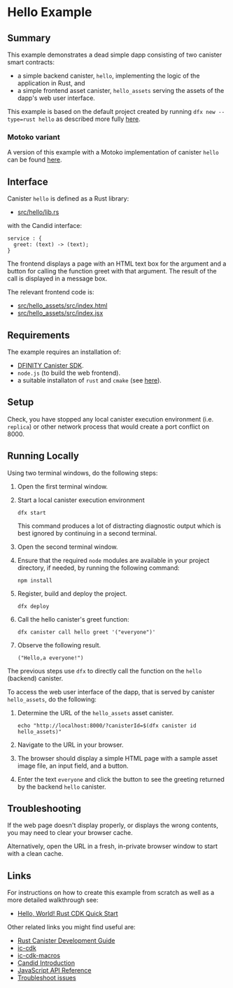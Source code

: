 # Hello Example

## Summary

This example demonstrates a dead simple dapp consisting of two canister smart contracts:

* a simple backend canister, `hello`, implementing the logic of the application in Rust, and
* a simple frontend asset canister, `hello_assets` serving the assets of the dapp's web user interface.

This example is based on the default project created by running
`dfx new --type=rust hello` as described more fully
[here](https://smartcontracts.org/docs/rust-guide/rust-quickstart.html).

### Motoko variant

A version of this example with a Motoko implementation of canister `hello` can be found [here](../../motoko/hello/README.md).

## Interface

Canister `hello` is defined as a Rust library:

* [src/hello/lib.rs](src/hello/lib.rs)

with the Candid interface:

```
service : {
  greet: (text) -> (text);
}
```

The frontend displays a page with an HTML text box for the argument and a button for calling the function greet with that argument. The result of the call is displayed in a message box.

The relevant frontend code is:

* [src/hello_assets/src/index.html](src/hello_assets/src/index.html)
* [src/hello_assets/src/index.jsx](src/hello_assets/src/index.jsx)


## Requirements

The example requires an installation of:

* [DFINITY Canister SDK](https://sdk.dfinity.org).
* `node.js` (to build the web frontend).
* a suitable installaton of `rust` and `cmake` (see [here](https://smartcontracts.org/docs/rust-guide/rust-quickstart.html#before-you-begin)).

## Setup

Check, you have stopped any local canister execution environment (i.e. `replica`) or other network process that would create a port conflict on 8000.

## Running Locally

Using two terminal windows, do the following steps:

1. Open the first terminal window.

1. Start a local canister execution environment

   ```text
   dfx start
   ```

   This command produces a lot of distracting diagnostic output which is best ignored by continuing in a second terminal.

1. Open the second terminal window.

1. Ensure that the required `node` modules are available in your project directory, if needed, by running the following command:

   ```text
   npm install
   ```

1. Register, build and deploy the project.

   ```text
   dfx deploy
   ```

1. Call the hello canister's greet function:

   ```text
   dfx canister call hello greet '("everyone")'
   ```

1. Observe the following result.

   ```text
   ("Hello,a everyone!")
   ```

The previous steps use `dfx` to directly call the function on the `hello` (backend) canister.

To access the web user interface of the dapp, that is served by canister `hello_assets`, do the following:

1. Determine the URL of the `hello_assets` asset canister.

   ```text
   echo "http://localhost:8000/?canisterId=$(dfx canister id hello_assets)"
   ```

1. Navigate to the URL in your browser.

2. The browser should display a simple HTML page with a sample asset image file, an input field, and a button.

3. Enter the text `everyone` and click the button to see the greeting returned by the backend `hello` canister.

## Troubleshooting

If the web page doesn't display properly, or displays the wrong contents,
you may need to clear your browser cache.

Alternatively, open the URL in a fresh, in-private browser window to start with a clean cache.

## Links

For instructions on how to create this example from scratch as well as a more detailed walkthrough see:

- [Hello, World! Rust CDK Quick Start](https://smartcontracts.org/docs/rust-guide/rust-quickstart.html)

Other related links you might find useful are:

- [Rust Canister Development Guide](https://smartcontracts.org/docs/rust-guide/rust-intro.html)
- [ic-cdk](https://docs.rs/ic-cdk)
- [ic-cdk-macros](https://docs.rs/ic-cdk-macros)
- [Candid Introduction](https://smartcontracts.org/docs/candid-guide/candid-intro.html)
- [JavaScript API Reference](https://erxue-5aaaa-aaaab-qaagq-cai.raw.ic0.app)
- [Troubleshoot issues](https://smartcontracts.org/docs/developers-guide/troubleshooting.html)

